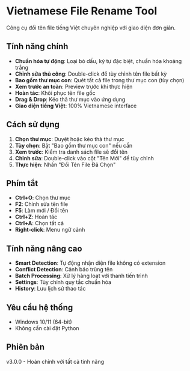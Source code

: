 # Vietnamese File Rename Tool

Công cụ đổi tên file tiếng Việt chuyên nghiệp với giao diện đơn giản.

## Tính năng chính

- **Chuẩn hóa tự động**: Loại bỏ dấu, ký tự đặc biệt, chuẩn hóa khoảng trắng
- **Chỉnh sửa thủ công**: Double-click để tùy chỉnh tên file bất kỳ
- **Bao gồm thư mục con**: Quét tất cả file trong thư mục con (tùy chọn)
- **Xem trước an toàn**: Preview trước khi thực hiện
- **Hoàn tác**: Khôi phục tên file gốc
- **Drag & Drop**: Kéo thả thư mục vào ứng dụng
- **Giao diện tiếng Việt**: 100% Vietnamese interface

## Cách sử dụng

1. **Chọn thư mục**: Duyệt hoặc kéo thả thư mục
2. **Tùy chọn**: Bật "Bao gồm thư mục con" nếu cần
3. **Xem trước**: Kiểm tra danh sách file sẽ đổi tên
4. **Chỉnh sửa**: Double-click vào cột "Tên Mới" để tùy chỉnh
5. **Thực hiện**: Nhấn "Đổi Tên File Đã Chọn"

## Phím tắt

- **Ctrl+O**: Chọn thư mục
- **F2**: Chỉnh sửa tên file
- **F5**: Làm mới / Đổi tên
- **Ctrl+Z**: Hoàn tác
- **Ctrl+A**: Chọn tất cả
- **Right-click**: Menu ngữ cảnh

## Tính năng nâng cao

- **Smart Detection**: Tự động nhận diện file không có extension
- **Conflict Detection**: Cảnh báo trùng tên
- **Batch Processing**: Xử lý hàng loạt với thanh tiến trình
- **Settings**: Tùy chỉnh quy tắc chuẩn hóa
- **History**: Lưu lịch sử thao tác

## Yêu cầu hệ thống

- Windows 10/11 (64-bit)
- Không cần cài đặt Python

## Phiên bản

v3.0.0 - Hoàn chỉnh với tất cả tính năng